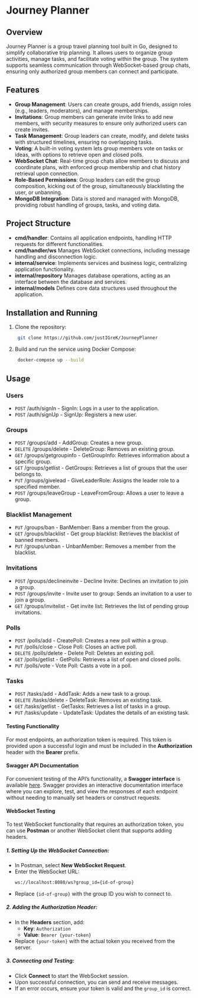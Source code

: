 # Journey Planner
## Overview

Journey Planner is a group travel planning tool built in Go, designed to simplify collaborative trip planning. It allows users to organize group activities, manage tasks, and facilitate voting within the group. The system supports seamless communication through WebSocket-based group chats, ensuring only authorized group members can connect and participate.

## Features
- **Group Management**: Users can create groups, add friends, assign roles (e.g., leaders, moderators), and manage memberships.
- **Invitations**: Group members can generate invite links to add new members, with security measures to ensure only authorized users can create invites.
- **Task Management**: Group leaders can create, modify, and delete tasks with structured timelines, ensuring no overlapping tasks.
- **Voting**: A built-in voting system lets group members vote on tasks or ideas, with options to retrieve open and closed polls.
- **WebSocket Chat**: Real-time group chats allow members to discuss and coordinate plans, with enforced group membership and chat history retrieval upon connection.
- **Role-Based Permissions**: Group leaders can edit the group composition, kicking out of the group, simultaneously blacklisting the user, or unbanning.
- **MongoDB Integration**: Data is stored and managed with MongoDB, providing robust handling of groups, tasks, and voting data.

## Project Structure

- **cmd/handler**: Contains all application endpoints, handling HTTP requests for different functionalities.
- **cmd/handler/ws** Manages WebSocket connections, including message handling and disconnection logic.
- **internal/service**: Implements services and business logic, centralizing application functionality.
- **internal/repository** Manages database operations, acting as an interface between the database and services.
- **internal/models** Defines core data structures used throughout the application.

## Installation and Running

1. Clone the repository:

   ```bash
    git clone https://github.com/justIGreK/JourneyPlanner
2. Build and run the service using Docker Compose:
   ```bash
    docker-compose up --build
## Usage 
### Users
- `POST` /auth/signIn - SignIn: Logs in a user to the application.
- `POST` /auth/signUp - SignUp: Registers a new user.
### Groups
- `POST` /groups/add - AddGroup: Creates a new group.
- `DELETE` /groups/delete - DeleteGroup: Removes an existing group.
- `GET` /groups/getgroupinfo - GetGroupInfo: Retrieves information about a specific group.
- `GET` /groups/getlist - GetGroups: Retrieves a list of groups that the user belongs to.
- `PUT` /groups/givelead - GiveLeaderRole: Assigns the leader role to a specified member.
- `POST` /groups/leaveGroup - LeaveFromGroup: Allows a user to leave a group.
### Blacklist Management
- `PUT` /groups/ban - BanMember: Bans a member from the group.
- `GET` /groups/blacklist - Get group blacklist: Retrieves the blacklist of banned members.
- `PUT` /groups/unban - UnbanMember: Removes a member from the blacklist.
### Invitations
- `POST` /groups/declineinvite - Decline Invite: Declines an invitation to join a group.
- `POST` /groups/invite - Invite user to group: Sends an invitation to a user to join a group.
- `GET` /groups/invitelist - Get invite list: Retrieves the list of pending group invitations.
### Polls
- `POST` /polls/add - CreatePoll: Creates a new poll within a group.
- `PUT` /polls/close - Close Poll: Closes an active poll.
- `DELETE` /polls/delete - Delete Poll: Deletes an existing poll.
- `GET` /polls/getlist - GetPolls: Retrieves a list of open and closed polls.
- `PUT` /polls/vote - Vote Poll: Casts a vote in a poll.
### Tasks
- `POST` /tasks/add - AddTask: Adds a new task to a group.
- `DELETE` /tasks/delete - DeleteTask: Removes an existing task.
- `GET` /tasks/getlist - GetTasks: Retrieves a list of tasks in a group.
- `PUT` /tasks/update - UpdateTask: Updates the details of an existing task.
#### Testing Functionality
For most endpoints, an authorization token is required. This token is provided upon a successful login and must be included in the **Authorization** header with the **Bearer** prefix.
#### Swagger API Documentation
For convenient testing of the API’s functionality, a **Swagger interface** is available [here](http://localhost:8080/swagger/index.html#/). Swagger provides an interactive documentation interface where you can explore, test, and view the responses of each endpoint without needing to manually set headers or construct requests.

#### WebSocket Testing
To test WebSocket functionality that requires an authorization token, you can use **Postman** or another WebSocket client that supports adding headers.

##### 1. Setting Up the WebSocket Connection:
- In Postman, select **New WebSocket Request**.
- Enter the WebSocket URL:
    ```bash
    ws://localhost:8080/ws?group_id={id-of-group}
- Replace `{id-of-group}` with the group ID you wish to connect to.
##### 2. Adding the Authorization Header:

- In the **Headers** section, add:
    - **Key**: `Authorization`
    - **Value**: `Bearer {your-token}`
- Replace `{your-token}` with the actual token you received from the server.
##### 3. Connecting and Testing:

- Click **Connect** to start the WebSocket session.
- Upon successful connection, you can send and receive messages.
- If an error occurs, ensure your token is valid and the `group_id` is correct.
